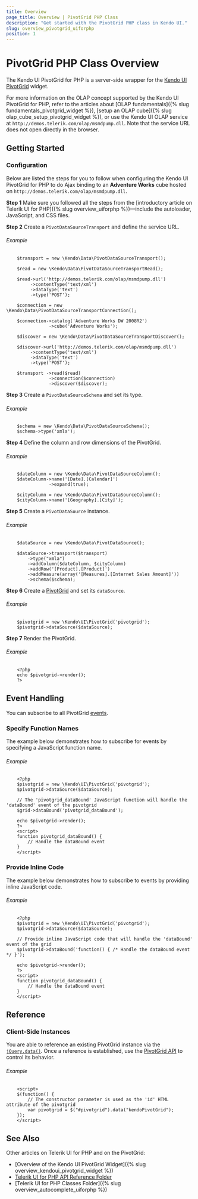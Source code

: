 ```yaml
---
title: Overview
page_title: Overview | PivotGrid PHP Class
description: "Get started with the PivotGrid PHP class in Kendo UI."
slug: overview_pivotgrid_uiforphp
position: 1
---
```


# PivotGrid PHP Class Overview

The Kendo UI PivotGrid for PHP is a server-side wrapper for the [Kendo UI PivotGrid](/api/javascript/ui/pivotgrid) widget.

For more information on the OLAP concept supported by the Kendo UI PivotGrid for PHP, refer to the articles about [OLAP fundamentals]({% slug fundamentals_pivotgrid_widget %}), [setup an OLAP cube]({% slug olap_cube_setup_pivotgrid_widget %}), or use the Kendo UI OLAP service at `http://demos.telerik.com/olap/msmdpump.dll`. Note that the service URL does not open directly in the browser.

## Getting Started

### Configuration

Below are listed the steps for you to follow when configuring the Kendo UI PivotGrid for PHP to do Ajax binding to an **Adventure Works** cube hosted on `http://demos.telerik.com/olap/msmdpump.dll`.

**Step 1** Make sure you followed all the steps from the [introductory article on Telerik UI for PHP]({% slug overview_uiforphp %})&mdash;include the autoloader, JavaScript, and CSS files.

**Step 2** Create a `PivotDataSourceTransport` and define the service URL.

###### Example

        $transport = new \Kendo\Data\PivotDataSourceTransport();

        $read = new \Kendo\Data\PivotDataSourceTransportRead();

        $read->url('http://demos.telerik.com/olap/msmdpump.dll')
             ->contentType('text/xml')
             ->dataType('text')
             ->type('POST');

        $connection = new \Kendo\Data\PivotDataSourceTransportConnection();

        $connection->catalog('Adventure Works DW 2008R2')
                    ->cube('Adventure Works');

        $discover = new \Kendo\Data\PivotDataSourceTransportDiscover();

        $discover->url('http://demos.telerik.com/olap/msmdpump.dll')
             ->contentType('text/xml')
             ->dataType('text')
             ->type('POST');

        $transport ->read($read)
                    ->connection($connection)
                    ->discover($discover);

**Step 3** Create a `PivotDataSourceSchema` and set its type.

###### Example

        $schema = new \Kendo\Data\PivotDataSourceSchema();
        $schema->type('xmla');

**Step 4** Define the column and row dimensions of the PivotGrid.

###### Example

        $dateColumn = new \Kendo\Data\PivotDataSourceColumn();
        $dateColumn->name('[Date].[Calendar]')
                    ->expand(true);

        $cityColumn = new \Kendo\Data\PivotDataSourceColumn();
        $cityColumn->name('[Geography].[City]');

**Step 5** Create a `PivotDataSource` instance.

###### Example

        $dataSource = new \Kendo\Data\PivotDataSource();

        $dataSource->transport($transport)
            ->type("xmla")
            ->addColumn($dateColumn, $cityColumn)
            ->addRow('[Product].[Product]')
            ->addMeasure(array('[Measures].[Internet Sales Amount]'))
            ->schema($schema);

**Step 6** Create a [PivotGrid](/api/php/Kendo/UI/PivotGrid) and set its `dataSource`.

###### Example

        $pivotgrid = new \Kendo\UI\PivotGrid('pivotgrid');
        $pivotgrid->dataSource($dataSource);

**Step 7** Render the PivotGrid.

###### Example

        <?php
        echo $pivotgrid->render();
        ?>

## Event Handling

You can subscribe to all PivotGrid [events](/api/javascript/ui/pivotgrid#events).

### Specify Function Names

The example below demonstrates how to subscribe for events by specifying a JavaScript function name.

###### Example

        <?php
        $pivotgrid = new \Kendo\UI\PivotGrid('pivotgrid');
        $pivotgrid->dataSource($dataSource);

        // The 'pivotgrid_dataBound' JavaScript function will handle the 'dataBound' event of the pivotgrid
        $grid->dataBound('pivotgrid_dataBound');

        echo $pivotgrid->render();
        ?>
        <script>
        function pivotgrid_dataBound() {
            // Handle the dataBound event
        }
        </script>

### Provide Inline Code

The example below demonstrates how to subscribe to events by providing inline JavaScript code.

###### Example

        <?php
        $pivotgrid = new \Kendo\UI\PivotGrid('pivotgrid');
        $pivotgrid->dataSource($dataSource);

        // Provide inline JavaScript code that will handle the 'dataBound' event of the grid
        $pivotgrid->dataBound('function() { /* Handle the dataBound event */ }');

        echo $pivotgrid->render();
        ?>
        <script>
        function pivotgrid_dataBound() {
            // Handle the dataBound event
        }
        </script>

<!--*-->
## Reference

### Client-Side Instances

You are able to reference an existing PivotGrid instance via the [`jQuery.data()`](http://api.jquery.com/jQuery.data/). Once a reference is established, use the [PivotGrid API](/api/javascript/ui/pivotgrid#methods) to control its behavior.

###### Example

        <script>
        $(function() {
            // The constructor parameter is used as the 'id' HTML attribute of the pivotgrid
            var pivotgrid = $("#pivotgrid").data("kendoPivotGrid");
        });
        </script>

## See Also

Other articles on Telerik UI for PHP and on the PivotGrid:

* [Overview of the Kendo UI PivotGrid Widget]({% slug overview_kendoui_pivotgrid_widget %})
* [Telerik UI for PHP API Reference Folder](/api/php/Kendo/UI/AutoComplete)
* [Telerik UI for PHP Classes Folder]({% slug overview_autocomplete_uiforphp %})
